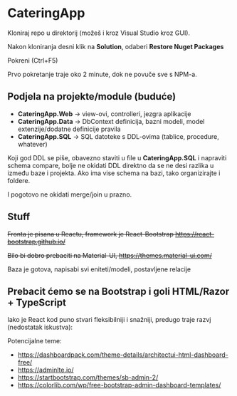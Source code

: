 # CateringApp

Kloniraj repo u direktorij (možeš i kroz Visual Studio kroz GUI).

Nakon kloniranja desni klik na **Solution**, odaberi **Restore Nuget Packages**

Pokreni (Ctrl+F5)

Prvo pokretanje traje oko 2 minute, dok ne povuče sve s NPM-a.

## Podjela na projekte/module (buduće)

* **CateringApp.Web** -> view-ovi, controlleri, jezgra aplikacije
* **CateringApp.Data** -> DbContext definicija, bazni modeli, model extenzije/dodatne definicije pravila
* **CateringApp.SQL** -> SQL datoteke s DDL-ovima (tablice, procedure, whatever)
 
Koji god DDL se piše, obavezno staviti u file u **CateringApp.SQL** i napraviti schema compare, bolje ne okidati DDL direktno da se ne desi razlika u između baze i projekta. Ako ima vise schema na bazi, tako organizirajte i foldere.

I pogotovo ne okidati merge/join u prazno.


## Stuff

~~Fronta je pisana u Reactu, framework je React-Bootstrap https://react-bootstrap.github.io/~~

~~Bilo bi dobro prebaciti na Material-UI, https://themes.material-ui.com/~~

Baza je gotova, napisabi svi eniteti/modeli, postavljene relacije

## Prebacit ćemo se na Bootstrap i goli HTML/Razor + TypeScript

Iako je React kod puno stvari fleksibilniji i snažniji, predugo traje razvj (nedostatak iskustva):

Potencijalne teme:

* https://dashboardpack.com/theme-details/architectui-html-dashboard-free/  
* https://adminlte.io/  
* https://startbootstrap.com/themes/sb-admin-2/
* https://colorlib.com/wp/free-bootstrap-admin-dashboard-templates/

